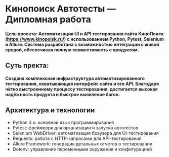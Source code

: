 # Кинопоиск Автотесты — Дипломная работа

#### Цель проекта: Автоматизация UI и API тестирования сайта КиноПоиск (https://www.kinopoisk.ru/) с использованием Python, Pytest, Selenium и Allure. Система разработана с возможностью интеграции с живой средой, обеспечивая полную совместимость с продуктом.

## Суть пректа:
#### Создана комплексная инфраструктура автоматизированного тестирования, охватывающая интерфейс сайта и его API. Благодаря чётко выстроенному процессу тестирования, достигается высокая надёжность продукта и быстрое выявление багов.

## Архитектура и технологии
- Python 3.x: основной язык программирования
- Pytest: фреймворк для организации и запуска автотестов
- Selenium WebDriver: автоматизация браузера для UI-тестирования
- Requests: работа с HTTP-запросами для API-тестирования
- Allure Framework: генерация детальных отчетов о тестировании
- Dotenv: управление переменными окружения и конфигурацией
